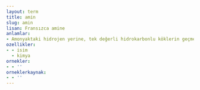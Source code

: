 ```yaml
---
layout: term
title: amin
slug: amin
lisan: Fransızca amine
anlamlar:
- Amonyaktaki hidrojen yerine, tek değerli hidrokarbonlu köklerin geçmesiyle oluşan ürünlerin genel adı
ozellikler:
- - isim
  - kimya
ornekler:
- - ''
orneklerkaynak:
- - ''
---
```

